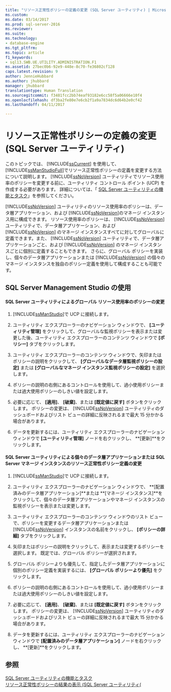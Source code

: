 ```yaml
---
title: "リソース正常性ポリシーの定義の変更 (SQL Server ユーティリティ) | Microsoft Docs"
ms.custom: 
ms.date: 03/14/2017
ms.prod: sql-server-2016
ms.reviewer: 
ms.suite: 
ms.technology:
- database-engine
ms.tgt_pltfrm: 
ms.topic: article
f1_keywords:
- sql13.SWB.UE.UTILITY.ADMINISTRATION.F1
ms.assetid: 27bec0b6-92e9-448e-8c70-fe36802cf128
caps.latest.revision: 9
author: JennieHubbard
ms.author: jhubbard
manager: jhubbard
translationtype: Human Translation
ms.sourcegitcommit: f3481fcc2bb74eaf93182e6cc58f5a06666e10f4
ms.openlocfilehash: df3ba2fe80e7e6cb2f1a9a7834dc6d64b2e0cf42
ms.lasthandoff: 04/11/2017

---
```

# <a name="modify-a-resource-health-policy-definition-sql-server-utility"></a>リソース正常性ポリシーの定義の変更 (SQL Server ユーティリティ)
  このトピックでは、 [!INCLUDE[ssCurrent](../../includes/sscurrent-md.md)] を使用して、 [!INCLUDE[ssManStudioFull](../../includes/ssmanstudiofull-md.md)]でリソース正常性ポリシーの定義を変更する方法について説明します。 [!INCLUDE[ssNoVersion](../../includes/ssnoversion-md.md)] ユーティリティでリソース使用率のポリシーを変更する前に、ユーティリティ コントロール ポイント (UCP) を作成する必要があります。 詳細については、「 [SQL Server ユーティリティの機能とタスク](../../relational-databases/manage/sql-server-utility-features-and-tasks.md)」を参照してください。  
  
 [!INCLUDE[ssNoVersion](../../includes/ssnoversion-md.md)] ユーティリティのリソース使用率のポリシーは、データ層アプリケーション、および [!INCLUDE[ssNoVersion](../../includes/ssnoversion-md.md)]のマネージ インスタンス用に構成できます。 リソース使用率のポリシーは、 [!INCLUDE[ssNoVersion](../../includes/ssnoversion-md.md)] ユーティリティで、データ層アプリケーション、および [!INCLUDE[ssNoVersion](../../includes/ssnoversion-md.md)] のマネージ インスタンスすべてに対してグローバルに定義できます。また、 [!INCLUDE[ssNoVersion](../../includes/ssnoversion-md.md)] ユーティリティで、データ層アプリケーションごと、および [!INCLUDE[ssNoVersion](../../includes/ssnoversion-md.md)] のマネージ インスタンスごとに個別に定義することもできます。 さらに、グローバル ポリシーを実装し、個々のデータ層アプリケーションまたは [!INCLUDE[ssNoVersion](../../includes/ssnoversion-md.md)] の個々のマネージ インスタンスを独自のポリシー定義を使用して構成することも可能です。  
  
##  <a name="SSMSProcedure"></a> SQL Server Management Studio の使用  
  
#### <a name="modify-global-resource-utilization-policies-in-a-sql-server-utility"></a>SQL Server ユーティリティによるグローバル リソース使用率のポリシーの変更  
  
1.  [!INCLUDE[ssManStudio](../../includes/ssmanstudio-md.md)]で UCP に接続します。  
  
2.  ユーティリティ エクスプローラーのナビゲーション ウィンドウで、 **[ユーティリティ管理]** をクリックして、グローバルな監視ポリシーを表示または変更した後、ユーティリティ エクスプローラーのコンテンツ ウィンドウで **[ポリシー]** タブをクリックします。  
  
3.  ユーティリティ エクスプローラーのコンテンツ ウィンドウで、矢印またはポリシーの説明をクリックして、 **[グローバルなデータ層監視ポリシーの設定]** または **[グローバルなマネージ インスタンス監視ポリシーの設定]** を選択します。  
  
4.  ポリシーの説明の右側にあるコントロールを使用して、過小使用ポリシーまたは過大使用ポリシーのしきい値を設定します。  
  
5.  必要に応じて、 **[適用]**、 **[破棄]**、または **[既定値に戻す]** ボタンをクリックします。 ポリシーの変更は、 [!INCLUDE[ssNoVersion](../../includes/ssnoversion-md.md)] ユーティリティのダッシュボードおよびリスト ビューの詳細に反映されるまで最大 15 分かかる場合があります。  
  
6.  データを更新するには、ユーティリティ エクスプローラーのナビゲーション ウィンドウで **[ユーティリティ管理]** ノードを右クリックし、 **[更新]**をクリックします。  
  
#### <a name="modify-resource-health-policy-definitions-for-an-individual-data-tier-application-or-an-individual-managed-instance-of-sql-server-in-a-sql-server-utility"></a>SQL Server ユーティリティによる個々のデータ層アプリケーションまたは SQL Server マネージ インスタンスのリソース正常性ポリシー定義の変更  
  
1.  [!INCLUDE[ssManStudio](../../includes/ssmanstudio-md.md)]で UCP に接続します。  
  
2.  ユーティリティ エクスプローラーのナビゲーション ウィンドウで、 **[配置済みのデータ層アプリケーション]**または **[マネージ インスタンス]**をクリックして、個々のデータ層アプリケーションやマネージ インスタンスの監視ポリシーを表示または変更します。  
  
3.  ユーティリティ エクスプローラーのコンテンツ ウィンドウのリスト ビューで、ポリシーを変更するデータ層アプリケーションまたは [!INCLUDE[ssNoVersion](../../includes/ssnoversion-md.md)] インスタンスの名前をクリックし、 **[ポリシーの詳細]** タブをクリックします。  
  
4.  矢印またはポリシーの説明をクリックして、表示または変更するポリシーを選択します。 既定では、グローバル ポリシーが選択されます。  
  
5.  グローバル ポリシーよりも優先して、指定したデータ層アプリケーションに個別のポリシー定義を実装するには、 **[グローバル ポリシーより優先]** をクリックします。  
  
6.  ポリシーの説明の右側にあるコントロールを使用して、過小使用ポリシーまたは過大使用ポリシーのしきい値を設定します。  
  
7.  必要に応じて、 **[適用]**、 **[破棄]**、または **[既定値に戻す]** ボタンをクリックします。 ポリシーの変更は、 [!INCLUDE[ssNoVersion](../../includes/ssnoversion-md.md)] ユーティリティのダッシュボードおよびリスト ビューの詳細に反映されるまで最大 15 分かかる場合があります。  
  
8.  データを更新するには、ユーティリティ エクスプローラーのナビゲーション ウィンドウで **[配置済みのデータ層アプリケーション]** ノードを右クリックし、 **[更新]**をクリックします。  
  
## <a name="see-also"></a>参照  
 [SQL Server ユーティリティの機能とタスク](../../relational-databases/manage/sql-server-utility-features-and-tasks.md)   
 [リソース正常性ポリシーの結果の表示 &#40;SQL Server ユーティリティ&#40;](../../relational-databases/manage/view-resource-health-policy-results-sql-server-utility.md)  
  
  
